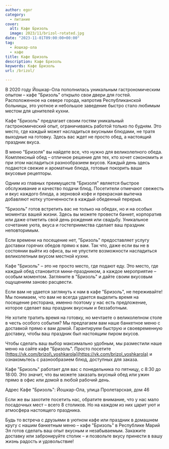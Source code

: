 ```yaml
---
author: egor
category:
  - питание
cover:
  alt: Кафе Бризоль
  image: 2023/11/brizol-rotated.jpg
date: "2023-11-01T09:00:00+00:00"
tag:
  - йошкар-ола
  - кафе
title: Кафе Бризоль
description: Кафе Бризоль
keywords: Кафе Бризоль
url: /brizol/

---
```

В 2020 году Йошкар-Ола пополнилась уникальным гастрономическим опытом – кафе "Бризоль" открыло свои двери для гостей. Расположенное на севере города, напротив Республиканской больницы, это уютное и небольшое заведение быстро стало любимым местом для ценителей кухни.

Кафе "Бризоль" предлагает своим гостям уникальный гастрономический опыт, ограничиваясь работой только по будням. Это место, где каждый может насладиться вкусными блюдами, не тратя выходные на готовку. Здесь вас ждет не просто обед, а настоящий праздник вкуса.

В меню "Бризоля" вы найдете все, что нужно для великолепного обеда. Комплексный обед – отличное решение для тех, кто хочет сэкономить и при этом насладиться разнообразием вкусов. Каждый день здесь подаются свежие и ароматные блюда, готовые покорить ваши вкусовые рецепторы.

Одним из главных преимуществ "Бризоля" является быстрое обслуживание и качество подачи блюд. Посетители отмечают свежесть и вкус каждого блюда, а зерновой кофе и прекрасная выпечка добавляют нотку утонченности в каждый обеденный перерыв.

"Бризоль" готов встретить вас не только на обедах, но и на особых моментах вашей жизни. Здесь вы можете провести банкет, корпоратив или даже отметить свой день рождения или свадьбу. Уникальное сочетание уюта, вкуса и гостеприимства сделает ваш праздник неповторимым.

Если времени на посещение нет, "Бризоль" предоставляет услугу доставки горячих обедов прямо к вам. Так что, даже если вы не в состоянии выйти из офиса, вы не упустите возможности насладиться великолепным вкусом местной кухни.

Кафе "Бризоль" – это не просто место, где подают еду. Это место, где каждый обед становится мини-праздником, а каждое мероприятие – особым моментом. Загляните в "Бризоль" и дайте своим вкусовым ощущениям заново расцвести.

Если вам не удается заглянуть к нам в кафе "Бризоль", не переживайте! Мы понимаем, что вам не всегда удается выделить время на посещение ресторана, именно поэтому у нас есть предложение, которое сделает ваш праздник вкусным и беззаботным.

Не хотите тратить время на готовку, но мечтаете о великолепном столе в честь особого события? Мы предлагаем вам наше банкетное меню с доставкой прямо к вам домой. Гарантируем быструю и своевременную доставку, чтобы ваш праздник был настоящим пиром вкусов.

Чтобы сделать ваш выбор максимально удобным, мы разместили наше меню на сайте кафе "Бризоль". Просто посетите [https://vk.com/brizol\_yoshkarola](https://vk.com/brizol_yoshkarola) и ознакомьтесь с разнообразием блюд, доступных для заказа.

Кафе "Бризоль" работает для вас с понедельника по пятницу, с 8:30 до 18:00. Это значит, что вы можете заказать вкусный обед или ужин прямо в офис или домой в любой рабочий день.

Адрес Кафе "Бризоль": Йошкар-Ола, улица Пролетарская, дом 46

Если же вы захотите посетить нас, обратите внимание, что у нас мало посадочных мест – всего 8 столиков. Но на каждом из них царит уют и атмосфера настоящего праздника.

Будь то встреча с друзьями в уютном кафе или праздник в домашнем кругу с нашим банкетным меню – кафе "Бризоль" в Республике Марий Эл готов сделать ваш опыт вкусным и незабываемым. Закажите доставку или забронируйте столик – и позвольте вкусу принести в вашу жизнь радость и удовольствие!
